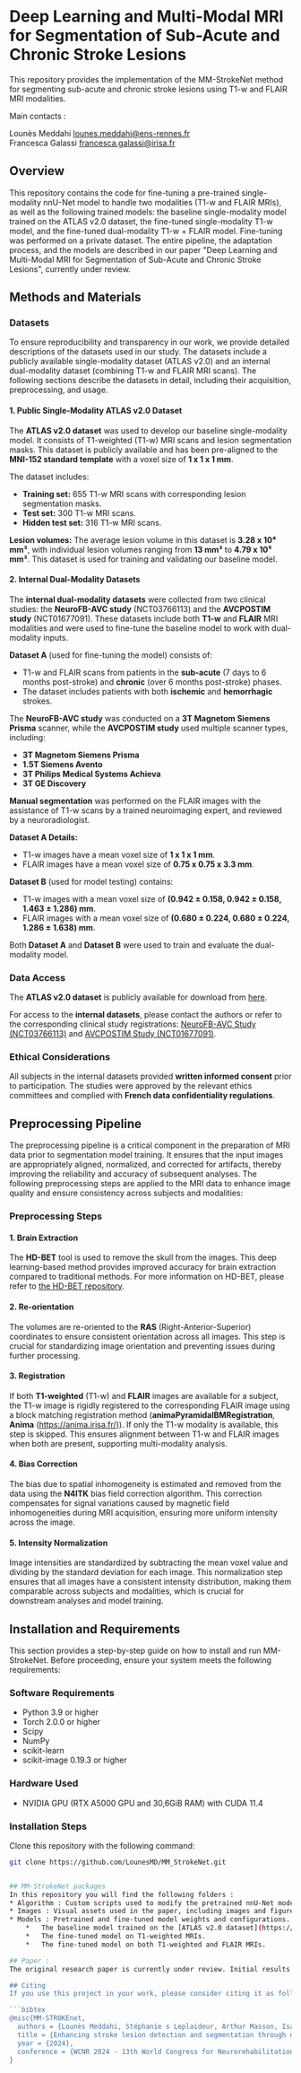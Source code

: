 # Deep Learning and Multi-Modal MRI for Segmentation of Sub-Acute and Chronic Stroke Lesions

This repository provides the implementation of the MM-StrokeNet method for segmenting sub-acute and chronic stroke lesions using T1-w and FLAIR MRI modalities.

<!-- 
<p align=center>
  <img src="./Images/Gif-Seg2.gif" width="400" height="350">
  <img src="./Images/Gif-Seg.gif" width="400">
</p>-->

Main contacts : 

Lounès Meddahi lounes.meddahi@ens-rennes.fr  
Francesca Galassi francesca.galassi@irisa.fr

## Overview

This repository contains the code for fine-tuning a pre-trained single-modality nnU-Net model to handle two modalities (T1-w and FLAIR MRIs), as well as the following trained models: the baseline single-modality model trained on the ATLAS v2.0 dataset, the fine-tuned single-modality T1-w model, and the fine-tuned dual-modality T1-w + FLAIR model. Fine-tuning was performed on a private dataset. The entire pipeline, the adaptation process, and the models are described in our paper "Deep Learning and Multi-Modal MRI for Segmentation of Sub-Acute and Chronic Stroke Lesions", currently under review.

<!--
<p align=center>
  <img src="./Images/ImageGit.svg" width="700" title="Model_v1 trained on ATLAS T1-weighted MRIs">
</p>-->

## Methods and Materials

### Datasets

To ensure reproducibility and transparency in our work, we provide detailed descriptions of the datasets used in our study. The datasets include a publicly available single-modality dataset (ATLAS v2.0) and an internal dual-modality dataset (combining T1-w and FLAIR MRI scans). The following sections describe the datasets in detail, including their acquisition, preprocessing, and usage.

#### 1. Public Single-Modality ATLAS v2.0 Dataset

The **ATLAS v2.0 dataset** was used to develop our baseline single-modality model. It consists of T1-weighted (T1-w) MRI scans and lesion segmentation masks. This dataset is publicly available and has been pre-aligned to the **MNI-152 standard template** with a voxel size of **1 x 1 x 1 mm**. 

The dataset includes:
- **Training set:** 655 T1-w MRI scans with corresponding lesion segmentation masks.
- **Test set:** 300 T1-w MRI scans.
- **Hidden test set:** 316 T1-w MRI scans.

**Lesion volumes:** The average lesion volume in this dataset is **3.28 x 10⁴ mm³**, with individual lesion volumes ranging from **13 mm³** to **4.79 x 10⁵ mm³**. This dataset is used for training and validating our baseline model.

#### 2. Internal Dual-Modality Datasets

The **internal dual-modality datasets** were collected from two clinical studies: the **NeuroFB-AVC study** (NCT03766113) and the **AVCPOSTIM study** (NCT01677091). These datasets include both **T1-w** and **FLAIR** MRI modalities and were used to fine-tune the baseline model to work with dual-modality inputs.

**Dataset A** (used for fine-tuning the model) consists of:
- T1-w and FLAIR scans from patients in the **sub-acute** (7 days to 6 months post-stroke) and **chronic** (over 6 months post-stroke) phases.
- The dataset includes patients with both **ischemic** and **hemorrhagic** strokes.

The **NeuroFB-AVC study** was conducted on a **3T Magnetom Siemens Prisma** scanner, while the **AVCPOSTIM study** used multiple scanner types, including:
- **3T Magnetom Siemens Prisma**
- **1.5T Siemens Avento**
- **3T Philips Medical Systems Achieva**
- **3T GE Discovery**

**Manual segmentation** was performed on the FLAIR images with the assistance of T1-w scans by a trained neuroimaging expert, and reviewed by a neuroradiologist.

**Dataset A Details:**
- T1-w images have a mean voxel size of **1 x 1 x 1 mm**.
- FLAIR images have a mean voxel size of **0.75 x 0.75 x 3.3 mm**.

**Dataset B** (used for model testing) contains:
- T1-w images with a mean voxel size of **(0.942 ± 0.158, 0.942 ± 0.158, 1.463 ± 1.286) mm**.
- FLAIR images with a mean voxel size of **(0.680 ± 0.224, 0.680 ± 0.224, 1.286 ± 1.638) mm**.

Both **Dataset A** and **Dataset B** were used to train and evaluate the dual-modality model.

### Data Access

The **ATLAS v2.0 dataset** is publicly available for download from [here](https://fcon_1000.projects.nitrc.org/indi/retro/atlas.html).

For access to the **internal datasets**, please contact the authors or refer to the corresponding clinical study registrations: [NeuroFB-AVC Study (NCT03766113)](https://clinicaltrials.gov/ct2/show/NCT03766113) and [AVCPOSTIM Study (NCT01677091)](https://clinicaltrials.gov/ct2/show/NCT01677091).

### Ethical Considerations

All subjects in the internal datasets provided **written informed consent** prior to participation. The studies were approved by the relevant ethics committees and complied with **French data confidentiality regulations**. 

## Preprocessing Pipeline

The preprocessing pipeline is a critical component in the preparation of MRI data prior to segmentation model training. It ensures that the input images are appropriately aligned, normalized, and corrected for artifacts, thereby improving the reliability and accuracy of subsequent analyses. The following preprocessing steps are applied to the MRI data to enhance image quality and ensure consistency across subjects and modalities:

### Preprocessing Steps

#### 1. **Brain Extraction**
The **HD-BET** tool is used to remove the skull from the images. This deep learning-based method provides improved accuracy for brain extraction compared to traditional methods. For more information on HD-BET, please refer to [the HD-BET repository](https://github.com/MIC-DKFZ/HD-BET).

#### 2. **Re-orientation**
The volumes are re-oriented to the **RAS** (Right-Anterior-Superior) coordinates to ensure consistent orientation across all images. This step is crucial for standardizing image orientation and preventing issues during further processing.

#### 3. **Registration**
If both **T1-weighted** (T1-w) and **FLAIR** images are available for a subject, the T1-w image is rigidly registered to the corresponding FLAIR image using a block matching registration method (**animaPyramidalBMRegistration**, **Anima** (https://anima.irisa.fr/)). If only the T1-w modality is available, this step is skipped. This ensures alignment between T1-w and FLAIR images when both are present, supporting multi-modality analysis.

#### 4. **Bias Correction**
The bias due to spatial inhomogeneity is estimated and removed from the data using the **N4ITK** bias field correction algorithm. This correction compensates for signal variations caused by magnetic field inhomogeneities during MRI acquisition, ensuring more uniform intensity across the image.

#### 5. **Intensity Normalization**
Image intensities are standardized by subtracting the mean voxel value and dividing by the standard deviation for each image. This normalization step ensures that all images have a consistent intensity distribution, making them comparable across subjects and modalities, which is crucial for downstream analyses and model training.

## Installation and Requirements

This section provides a step-by-step guide on how to install and run MM-StrokeNet. Before proceeding, ensure your system meets the following requirements:

### Software Requirements
- Python 3.9 or higher
- Torch 2.0.0 or higher
- Scipy
- NumPy
- scikit-learn
- scikit-image 0.19.3 or higher

### Hardware Used
- NVIDIA GPU (RTX A5000 GPU and 30,6GiB RAM) with CUDA 11.4

### Installation Steps
Clone this repository with the following command:

```bash
git clone https://github.com/LounesMD/MM_StrokeNet.git


## MM-StrokeNet packages
In this repository you will find the following folders :
* Algorithm : Custom scripts used to modify the pretrained nnU-Net model for compatibility with dual-modality (T1-w + FLAIR) inputs.
* Images : Visual assets used in the paper, including images and figures.
* Models : Pretrained and fine-tuned model weights and configurations. This includes:
	*   The baseline model trained on the [ATLAS v2.0 dataset](https://fcon_1000.projects.nitrc.org/indi/retro/atlas.html).
	*   The fine-tuned model on T1-weighted MRIs.
	*   The fine-tuned model on both T1-weighted and FLAIR MRIs.

## Paper :
The original research paper is currently under review. Initial results were presented in the form of an oral presentation at the 13th World Congress for Neurorehabilitation (WCNR) 2024. Here is a [link](https://hal.science/hal-04546362) to the paper's abstract.

## Citing 
If you use this project in your work, please consider citing it as follows:

```bibtex
@misc{MM-STROKEnet,
  authors = {Lounès Meddahi, Stéphanie s Leplaideur, Arthur Masson, Isabelle Bonan, Elise Bannier Francesca Galassi},
  title = {Enhancing stroke lesion detection and segmentation through nnU-net and multi-modal MRI Analysis},
  year = {2024},
  conference = {WCNR 2024 - 13th World Congress for Neurorehabilitation, World federation for Neurorehabilitation},
}
```
